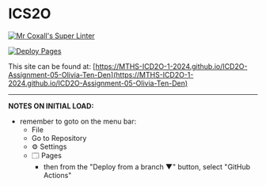 # ICS2O

[![Mr Coxall's Super Linter](https://github.com/MTHS-ICD2O-1-2024/ICD2O-Assignment-05-Olivia-Ten-Den/workflows/Mr%20Coxall's%20Super%20Linter/badge.svg)](https://github.com/MTHS-ICD2O-1-2024/ICD2O-Assignment-05-Olivia-Ten-Den/actions)

[![Deploy Pages](https://github.com/MTHS-ICD2O-1-2024/ICD2O-Assignment-05-Olivia-Ten-Den/workflows/Deploy%20Pages/badge.svg)](https://github.com/MTHS-ICD2O-1-2024/ICD2O-Assignment-05-Olivia-Ten-Den/actions)

This site can be found at: [https://MTHS-ICD2O-1-2024.github.io/ICD2O-Assignment-05-Olivia-Ten-Den](https://MTHS-ICD2O-1-2024.github.io/ICD2O-Assignment-05-Olivia-Ten-Den)

---

**NOTES ON INITIAL LOAD:**
- remember to goto on the menu bar:
  - File
  - Go to Repository
  - ⚙ Settings
  - 🗔 Pages
    - then from the "Deploy from a branch ▼" button, select "GitHub Actions"
